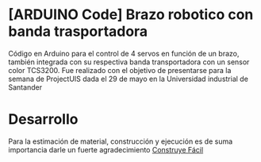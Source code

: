 # [ARDUINO Code] Brazo robotico con banda trasportadora
Código en Arduino para el control de 4 servos en función de un brazo, también integrada con su respectiva banda transportadora con un sensor color TCS3200. Fue realizado con el objetivo de presentarse para la semana de ProjectUIS dada el 29 de mayo en la Universidad industrial de Santander

# Desarrollo
Para la estimación de material, construcción y ejecución es de suma importancia darle un fuerte agradecimiento [Construye Fácil](https://youtube.com/@construyefacil?si=d0X6hGklhITC6WKE)
